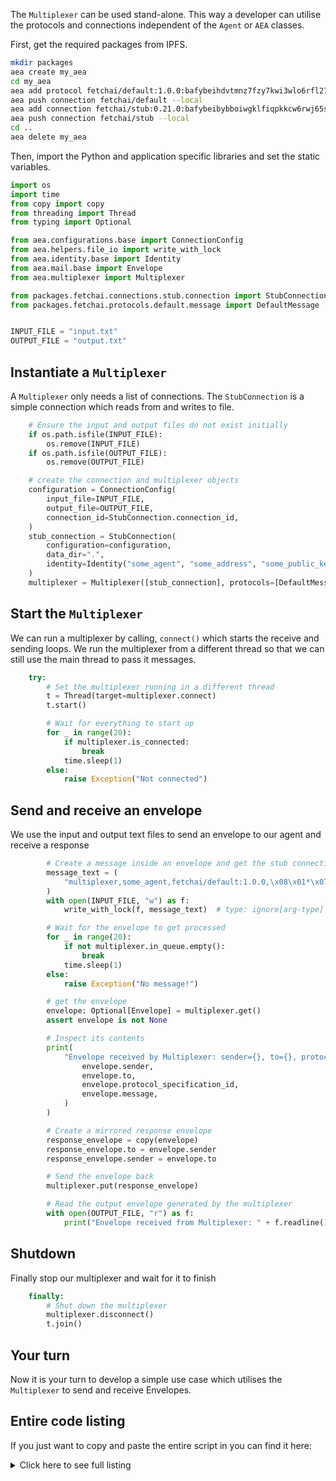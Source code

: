 The `Multiplexer` can be used stand-alone. This way a developer can utilise the protocols and connections independent of the `Agent` or `AEA` classes.

First, get the required packages from IPFS.

```bash
mkdir packages
aea create my_aea
cd my_aea
aea add protocol fetchai/default:1.0.0:bafybeihdvtmnz7fzy7kwi3wlo6rfl27f6q3g5entplgvq7y23i3v5uoz24 --remote
aea push connection fetchai/default --local
aea add connection fetchai/stub:0.21.0:bafybeibybboiwgklfiqpkkcw6rwj65s5jalzfzf6mh6fstxdlt6habzwvy --remote
aea push connection fetchai/stub --local
cd ..
aea delete my_aea
```

Then, import the Python and application specific libraries and set the static variables.
``` python
import os
import time
from copy import copy
from threading import Thread
from typing import Optional

from aea.configurations.base import ConnectionConfig
from aea.helpers.file_io import write_with_lock
from aea.identity.base import Identity
from aea.mail.base import Envelope
from aea.multiplexer import Multiplexer

from packages.fetchai.connections.stub.connection import StubConnection
from packages.fetchai.protocols.default.message import DefaultMessage


INPUT_FILE = "input.txt"
OUTPUT_FILE = "output.txt"
```

## Instantiate a `Multiplexer`

A `Multiplexer` only needs a list of connections. The `StubConnection` is a simple connection which reads from and writes to file.

``` python
    # Ensure the input and output files do not exist initially
    if os.path.isfile(INPUT_FILE):
        os.remove(INPUT_FILE)
    if os.path.isfile(OUTPUT_FILE):
        os.remove(OUTPUT_FILE)

    # create the connection and multiplexer objects
    configuration = ConnectionConfig(
        input_file=INPUT_FILE,
        output_file=OUTPUT_FILE,
        connection_id=StubConnection.connection_id,
    )
    stub_connection = StubConnection(
        configuration=configuration,
        data_dir=".",
        identity=Identity("some_agent", "some_address", "some_public_key"),
    )
    multiplexer = Multiplexer([stub_connection], protocols=[DefaultMessage])
```

## Start the `Multiplexer`

We can run a multiplexer by calling, `connect()` which starts the receive and sending loops. We run the multiplexer from a different thread so that we can still use the main thread to pass it messages.

``` python
    try:
        # Set the multiplexer running in a different thread
        t = Thread(target=multiplexer.connect)
        t.start()

        # Wait for everything to start up
        for _ in range(20):
            if multiplexer.is_connected:
                break
            time.sleep(1)
        else:
            raise Exception("Not connected")
```

## Send and receive an envelope
We use the input and output text files to send an envelope to our agent and receive a response
``` python
        # Create a message inside an envelope and get the stub connection to pass it into the multiplexer
        message_text = (
            "multiplexer,some_agent,fetchai/default:1.0.0,\x08\x01*\x07\n\x05hello,"
        )
        with open(INPUT_FILE, "w") as f:
            write_with_lock(f, message_text)  # type: ignore[arg-type]

        # Wait for the envelope to get processed
        for _ in range(20):
            if not multiplexer.in_queue.empty():
                break
            time.sleep(1)
        else:
            raise Exception("No message!")

        # get the envelope
        envelope: Optional[Envelope] = multiplexer.get()
        assert envelope is not None

        # Inspect its contents
        print(
            "Envelope received by Multiplexer: sender={}, to={}, protocol_specification_id={}, message={}".format(  # type: ignore[str-bytes-safe]
                envelope.sender,
                envelope.to,
                envelope.protocol_specification_id,
                envelope.message,
            )
        )

        # Create a mirrored response envelope
        response_envelope = copy(envelope)
        response_envelope.to = envelope.sender
        response_envelope.sender = envelope.to

        # Send the envelope back
        multiplexer.put(response_envelope)

        # Read the output envelope generated by the multiplexer
        with open(OUTPUT_FILE, "r") as f:
            print("Envelope received from Multiplexer: " + f.readline())
```

## Shutdown
Finally stop our multiplexer and wait for it to finish
``` python
    finally:
        # Shut down the multiplexer
        multiplexer.disconnect()
        t.join()
```

## Your turn

Now it is your turn to develop a simple use case which utilises the `Multiplexer` to send and receive Envelopes.

## Entire code listing
If you just want to copy and paste the entire script in you can find it here:

<details><summary>Click here to see full listing</summary>
<p>

``` python
import os
import time
from copy import copy
from threading import Thread
from typing import Optional

from aea.configurations.base import ConnectionConfig
from aea.helpers.file_io import write_with_lock
from aea.identity.base import Identity
from aea.mail.base import Envelope
from aea.multiplexer import Multiplexer

from packages.fetchai.connections.stub.connection import StubConnection
from packages.fetchai.protocols.default.message import DefaultMessage


INPUT_FILE = "input.txt"
OUTPUT_FILE = "output.txt"


def run() -> None:
    """Run demo."""

    # Ensure the input and output files do not exist initially
    if os.path.isfile(INPUT_FILE):
        os.remove(INPUT_FILE)
    if os.path.isfile(OUTPUT_FILE):
        os.remove(OUTPUT_FILE)

    # create the connection and multiplexer objects
    configuration = ConnectionConfig(
        input_file=INPUT_FILE,
        output_file=OUTPUT_FILE,
        connection_id=StubConnection.connection_id,
    )
    stub_connection = StubConnection(
        configuration=configuration,
        data_dir=".",
        identity=Identity("some_agent", "some_address", "some_public_key"),
    )
    multiplexer = Multiplexer([stub_connection], protocols=[DefaultMessage])
    try:
        # Set the multiplexer running in a different thread
        t = Thread(target=multiplexer.connect)
        t.start()

        # Wait for everything to start up
        for _ in range(20):
            if multiplexer.is_connected:
                break
            time.sleep(1)
        else:
            raise Exception("Not connected")

        # Create a message inside an envelope and get the stub connection to pass it into the multiplexer
        message_text = (
            "multiplexer,some_agent,fetchai/default:1.0.0,\x08\x01*\x07\n\x05hello,"
        )
        with open(INPUT_FILE, "w") as f:
            write_with_lock(f, message_text)  # type: ignore[arg-type]

        # Wait for the envelope to get processed
        for _ in range(20):
            if not multiplexer.in_queue.empty():
                break
            time.sleep(1)
        else:
            raise Exception("No message!")

        # get the envelope
        envelope: Optional[Envelope] = multiplexer.get()
        assert envelope is not None

        # Inspect its contents
        print(
            "Envelope received by Multiplexer: sender={}, to={}, protocol_specification_id={}, message={}".format(  # type: ignore[str-bytes-safe]
                envelope.sender,
                envelope.to,
                envelope.protocol_specification_id,
                envelope.message,
            )
        )

        # Create a mirrored response envelope
        response_envelope = copy(envelope)
        response_envelope.to = envelope.sender
        response_envelope.sender = envelope.to

        # Send the envelope back
        multiplexer.put(response_envelope)

        # Read the output envelope generated by the multiplexer
        with open(OUTPUT_FILE, "r") as f:
            print("Envelope received from Multiplexer: " + f.readline())
    finally:
        # Shut down the multiplexer
        multiplexer.disconnect()
        t.join()


if __name__ == "__main__":
    run()
```
</p>
</details>

<br />
